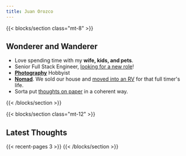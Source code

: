 ```yaml
---
title: Juan Orozco
---
```


{{< blocks/section class="mt-8" >}}

## Wonderer and Wanderer

- Love spending time with my **wife, kids, and pets**.
- Senior Full Stack Engineer, [looking for a new role](/blog/2023/free-agent/)!
- [**Photography**](https://www.notion.so/Photography-f3df3e251abe4ae9a3482a14a754c66a) Hobbyist
- **[Nomad](http://www.explorozcos.com)**. We sold our house and [moved into an RV](https://www.instagram.com/p/CI7KCLaAjCN/) for that full timer's life.
- Sorta put [thoughts on paper](/blog) in a coherent way.

{{< /blocks/section >}}

{{< blocks/section class="mt-12" >}}

## Latest Thoughts

{{< recent-pages 3 >}}
{{< /blocks/section >}}

